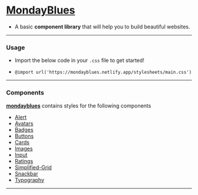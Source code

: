 # [MondayBlues](https://mondayblues.netlify.app/) 

- A basic **component library** that will help you to build beautiful websites.
<hr>

### Usage
- Import the below code in your `.css` file to get started!
- <pre><code class="language-html">@import url('https://mondayblues.netlify.app/stylesheets/main.css')</code></pre>
<hr>

### Components
 [**mondayblues**](https://mondayblues.netlify.app/) contains styles for the following components
 - [Alert](https://mondayblues.netlify.app/stylesheets/docs/alert/docs_alert)
 - [Avatars](https://mondayblues.netlify.app/stylesheets/docs/avatar/docs_avatar)
 - [Badges](https://mondayblues.netlify.app/stylesheets/docs/badge/docs_badge)
 - [Buttons](https://mondayblues.netlify.app/stylesheets/docs/buttons/docs_buttons)
 - [Cards](https://mondayblues.netlify.app/stylesheets/docs/cards/docs_cards)
 - [Images](https://mondayblues.netlify.app/stylesheets/docs/images/docs_images)
 - [Input](https://mondayblues.netlify.app/stylesheets/docs/input/docs_input)
 - [Ratings](https://mondayblues.netlify.app/stylesheets/docs/ratings/docs_ratings)
 - [Simplified-Grid](https://mondayblues.netlify.app/stylesheets/docs/grid/docs_grid)
 - [Snackbar](https://mondayblues.netlify.app/stylesheets/docs/snackbar/docs_snackbar)
 - [Typography](https://mondayblues.netlify.app/stylesheets/docs/typography/docs_typography)


<hr>

